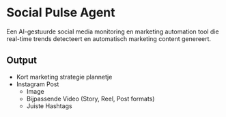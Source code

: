 # Social Pulse Agent
Een AI-gestuurde social media monitoring en marketing automation tool die real-time trends detecteert en automatisch marketing content genereert.

## Output
* Kort marketing strategie plannetje
* Instagram Post
    * Image 
    * Bijpassende Video (Story, Reel, Post formats)
    * Juiste Hashtags




